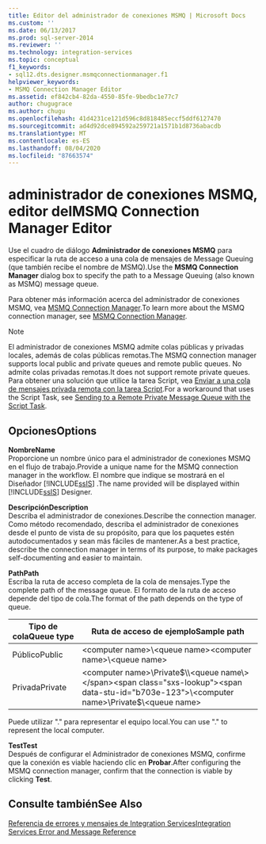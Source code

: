 ```yaml
---
title: Editor del administrador de conexiones MSMQ | Microsoft Docs
ms.custom: ''
ms.date: 06/13/2017
ms.prod: sql-server-2014
ms.reviewer: ''
ms.technology: integration-services
ms.topic: conceptual
f1_keywords:
- sql12.dts.designer.msmqconnectionmanager.f1
helpviewer_keywords:
- MSMQ Connection Manager Editor
ms.assetid: ef842cb4-82da-4550-85fe-9bedbc1e77c7
author: chugugrace
ms.author: chugu
ms.openlocfilehash: 41d4231ce121d596c8d818485eccf5ddf6127470
ms.sourcegitcommit: ad4d92dce894592a259721a1571b1d8736abacdb
ms.translationtype: MT
ms.contentlocale: es-ES
ms.lasthandoff: 08/04/2020
ms.locfileid: "87663574"
---
```

# <a name="msmq-connection-manager-editor"></a><span data-ttu-id="b703e-102">administrador de conexiones MSMQ, editor del</span><span class="sxs-lookup"><span data-stu-id="b703e-102">MSMQ Connection Manager Editor</span></span>
  <span data-ttu-id="b703e-103">Use el cuadro de diálogo **Administrador de conexiones MSMQ** para especificar la ruta de acceso a una cola de mensajes de Message Queuing (que también recibe el nombre de MSMQ).</span><span class="sxs-lookup"><span data-stu-id="b703e-103">Use the **MSMQ Connection Manager** dialog box to specify the path to a Message Queuing (also known as MSMQ) message queue.</span></span>  
  
 <span data-ttu-id="b703e-104">Para obtener más información acerca del administrador de conexiones MSMQ, vea [MSMQ Connection Manager](connection-manager/msmq-connection-manager.md).</span><span class="sxs-lookup"><span data-stu-id="b703e-104">To learn more about the MSMQ connection manager, see [MSMQ Connection Manager](connection-manager/msmq-connection-manager.md).</span></span>  
  
> [!NOTE]  
>  <span data-ttu-id="b703e-105">El administrador de conexiones MSMQ admite colas públicas y privadas locales, además de colas públicas remotas.</span><span class="sxs-lookup"><span data-stu-id="b703e-105">The MSMQ connection manager supports local public and private queues and remote public queues.</span></span> <span data-ttu-id="b703e-106">No admite colas privadas remotas.</span><span class="sxs-lookup"><span data-stu-id="b703e-106">It does not support remote private queues.</span></span> <span data-ttu-id="b703e-107">Para obtener una solución que utilice la tarea Script, vea [Enviar a una cola de mensajes privada remota con la tarea Script](control-flow/script-task.md).</span><span class="sxs-lookup"><span data-stu-id="b703e-107">For a workaround that uses the Script Task, see [Sending to a Remote Private Message Queue with the Script Task](control-flow/script-task.md).</span></span>  
  
## <a name="options"></a><span data-ttu-id="b703e-108">Opciones</span><span class="sxs-lookup"><span data-stu-id="b703e-108">Options</span></span>  
 <span data-ttu-id="b703e-109">**Nombre**</span><span class="sxs-lookup"><span data-stu-id="b703e-109">**Name**</span></span>  
 <span data-ttu-id="b703e-110">Proporcione un nombre único para el administrador de conexiones MSMQ en el flujo de trabajo.</span><span class="sxs-lookup"><span data-stu-id="b703e-110">Provide a unique name for the MSMQ connection manager in the workflow.</span></span> <span data-ttu-id="b703e-111">El nombre que indique se mostrará en el Diseñador [!INCLUDE[ssIS](../includes/ssis-md.md)] .</span><span class="sxs-lookup"><span data-stu-id="b703e-111">The name provided will be displayed within [!INCLUDE[ssIS](../includes/ssis-md.md)] Designer.</span></span>  
  
 <span data-ttu-id="b703e-112">**Descripción**</span><span class="sxs-lookup"><span data-stu-id="b703e-112">**Description**</span></span>  
 <span data-ttu-id="b703e-113">Describa el administrador de conexiones.</span><span class="sxs-lookup"><span data-stu-id="b703e-113">Describe the connection manager.</span></span> <span data-ttu-id="b703e-114">Como método recomendado, describa el administrador de conexiones desde el punto de vista de su propósito, para que los paquetes estén autodocumentados y sean más fáciles de mantener.</span><span class="sxs-lookup"><span data-stu-id="b703e-114">As a best practice, describe the connection manager in terms of its purpose, to make packages self-documenting and easier to maintain.</span></span>  
  
 <span data-ttu-id="b703e-115">**Path**</span><span class="sxs-lookup"><span data-stu-id="b703e-115">**Path**</span></span>  
 <span data-ttu-id="b703e-116">Escriba la ruta de acceso completa de la cola de mensajes.</span><span class="sxs-lookup"><span data-stu-id="b703e-116">Type the complete path of the message queue.</span></span> <span data-ttu-id="b703e-117">El formato de la ruta de acceso depende del tipo de cola.</span><span class="sxs-lookup"><span data-stu-id="b703e-117">The format of the path depends on the type of queue.</span></span>  
  
|<span data-ttu-id="b703e-118">Tipo de cola</span><span class="sxs-lookup"><span data-stu-id="b703e-118">Queue type</span></span>|<span data-ttu-id="b703e-119">Ruta de acceso de ejemplo</span><span class="sxs-lookup"><span data-stu-id="b703e-119">Sample path</span></span>|  
|----------------|-----------------|  
|<span data-ttu-id="b703e-120">Público</span><span class="sxs-lookup"><span data-stu-id="b703e-120">Public</span></span>|<span data-ttu-id="b703e-121">\<computer name>\\<queue name\></span><span class="sxs-lookup"><span data-stu-id="b703e-121">\<computer name>\\<queue name\></span></span>|  
|<span data-ttu-id="b703e-122">Privada</span><span class="sxs-lookup"><span data-stu-id="b703e-122">Private</span></span>|<span data-ttu-id="b703e-123">\<computer name>\Private$\\<queue name\></span><span class="sxs-lookup"><span data-stu-id="b703e-123">\<computer name>\Private$\\<queue name\></span></span>|  
  
 <span data-ttu-id="b703e-124">Puede utilizar "." para representar el equipo local.</span><span class="sxs-lookup"><span data-stu-id="b703e-124">You can use "." to represent the local computer.</span></span>  
  
 <span data-ttu-id="b703e-125">**Test**</span><span class="sxs-lookup"><span data-stu-id="b703e-125">**Test**</span></span>  
 <span data-ttu-id="b703e-126">Después de configurar el Administrador de conexiones MSMQ, confirme que la conexión es viable haciendo clic en **Probar**.</span><span class="sxs-lookup"><span data-stu-id="b703e-126">After configuring the MSMQ connection manager, confirm that the connection is viable by clicking **Test**.</span></span>  
  
## <a name="see-also"></a><span data-ttu-id="b703e-127">Consulte también</span><span class="sxs-lookup"><span data-stu-id="b703e-127">See Also</span></span>  
 [<span data-ttu-id="b703e-128">Referencia de errores y mensajes de Integration Services</span><span class="sxs-lookup"><span data-stu-id="b703e-128">Integration Services Error and Message Reference</span></span>](../../2014/integration-services/integration-services-error-and-message-reference.md)  
  
  

